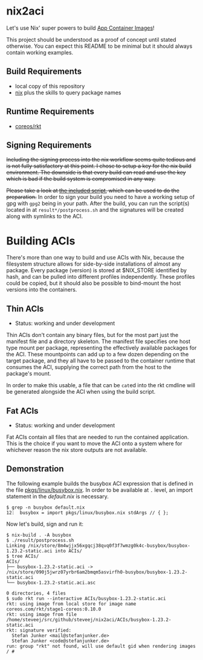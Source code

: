 # nix2aci
Let's use Nix' super powers to build [App Container Images](http://github.com/appc/spec)!

This project should be understood as a proof of concept until stated otherwise.
You can expect this README to be minimal but it should always contain working examples.

## Build Requirements
* local copy of this repository
* [nix](http://www.nixos.org/nix) plus the skills to query package names

## Runtime Requirements
* [coreos/rkt](https://github.com/coreos/rkt/)

## Signing Requirements
~~Including the signing process into the nix workflow seems quite tedious and is not fully satisfactory at this point. I chose to setup a key for the nix build environment. The downside is that every build can read and use the key which is bad if the build system is compromised in any way.~~

~~Please take a look at [the included script](scripts/setup-gpg.sh), which can be used to do the preparation.~~
In order to sign your build you need to have a working setup of gpg with `gpg2` being in your path. After the build, you can run the script(s) located in at `result*/postprocess.sh` and the signatures will be created along with symlinks to the ACI.


# Building ACIs
There's more than one way to build and use ACIs with Nix, because the filesystem structure allows for side-by-side installations of almost any package. Every package (version) is stored at $NIX\_STORE identified by hash, and can be pulled into different profiles independently. These profiles could be copied, but it should also be possible to bind-mount the host versions into the containers.

## Thin ACIs
* Status: working and under development

Thin ACIs don't contain any binary files, but for the most part just the manifest file and a directory skeleton.
The manifest file specifies one host type mount per package, representing the effectively available packages for the ACI.
These mountpoints can add up to a few dozen depending on the target package, and they all have to be passed to the container runtime that consumes the ACI, supplying the correct path from the host to the package's mount.

In order to make this usable, a file that can be `cat`ed into the rkt cmdline will be generated alongside the ACI when using the build script.

## Fat ACIs
* Status: working and under development

Fat ACIs contain all files that are needed to run the contained application. This is the choice if you want to move the ACI onto a system where for whichever reason the nix store outputs are not available.


## Demonstration
The following example builds the busybox ACI expression that is defined in the file [pkgs/linux/busybox.nix](pkgs/linux/busybox.nix).
In order to be available at `.` level, an import statement in the *default.nix* is necessary.

```
$ grep -n busybox default.nix 
12:  busybox = import pkgs/linux/busybox.nix stdArgs // { };
```

Now let's build, sign and run it:
```
$ nix-build . -A busybox
$ ./result/postprocess.sh 
Linking /nix/store/8m4wjjx56xgqcj38qvq0f3f7wmzg0k4c-busybox/busybox-1.23.2-static.aci into ACIs/
$ tree ACIs/
ACIs/
├── busybox-1.23.2-static.aci -> /nix/store/090j5jwrz07yrbr6am2bmqm5asvirfh0-busybox/busybox-1.23.2-static.aci
└── busybox-1.23.2-static.aci.asc

0 directories, 4 files
$ sudo rkt run --interactive ACIs/busybox-1.23.2-static.aci
rkt: using image from local store for image name coreos.com/rkt/stage1-coreos:0.10.0
rkt: using image from file /home/steveej/src/github/steveej/nix2aci/ACIs/busybox-1.23.2-static.aci
rkt: signature verified:
  Stefan Junker <mail@stefanjunker.de>
  Stefan Junker <code@stefanjunker.de>
run: group "rkt" not found, will use default gid when rendering images
/ # 
```
